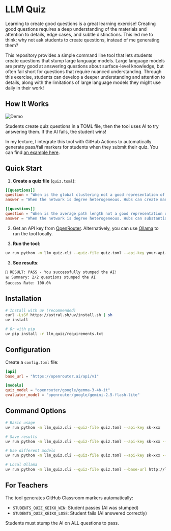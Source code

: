 # LLM Quiz

Learning to create good questions is a great learning exercise! Creating good questions requires a deep understanding of the materials and attention to details, edge cases, and subtle distinctions. This led me to think: why not ask students to create questions, instead of me generating them?

This repository provides a simple command line tool that lets students create questions that stump large language models. Large language models are pretty good at answering questions about surface-level knowledge, but often fail short for questions that require nuanced understanding. Through this exercise, students can develop a deeper understanding and attention to details, along with the limitations of large language models they might use daily in their work!

## How It Works


![Demo](./demo.gif)

Students create quiz questions in a TOML file, then the tool uses AI to try answering them. If the AI fails, the student wins!

In my lecture, I integrate this tool with GitHub Actions to automatically generate pass/fail markers for students when they submit their quiz. You can find [an example here](https://github.com/sk-classroom/advnetsci-robustness).

## Quick Start

1. **Create a quiz file** (`quiz.toml`):
```toml
[[questions]]
question = "When is the global clustering not a good representation of the network?"
answer = "When the network is degree heterogeneous. Hubs can create many triangles, not representing typical nodes."

[[questions]]
question = "When is the average path length not a good representation of the network?"
answer = "When the network is degree heterogeneous. Hubs can substantially reduce average path lengths."
```

2. Get an API key from [OpenRouter](https://openrouter.ai/api-key). Alternatively, you can use [Ollama](https://ollama.ai/) to run the tool locally.

3. **Run the tool**:
```bash
uv run python -m llm_quiz.cli --quiz-file quiz.toml --api-key your-api-key
```

3. **See results**:
```
🎉 RESULT: PASS - You successfully stumped the AI!
📊 Summary: 2/2 questions stumped the AI
Success Rate: 100.0%
```

## Installation

```bash
# Install with uv (recommended)
curl -LsSf https://astral.sh/uv/install.sh | sh
uv install

# Or with pip
uv pip install -r llm_quiz/requirements.txt
```

## Configuration

Create a `config.toml` file:
```toml
[api]
base_url = "https://openrouter.ai/api/v1"

[models]
quiz_model = "openrouter/google/gemma-3-4b-it"
evaluator_model = "openrouter/google/gemini-2.5-flash-lite"
```

## Command Options

```bash
# Basic usage
uv run python -m llm_quiz.cli --quiz-file quiz.toml --api-key sk-xxx

# Save results
uv run python -m llm_quiz.cli --quiz-file quiz.toml --api-key sk-xxx --output results.json

# Use different models
uv run python -m llm_quiz.cli --quiz-file quiz.toml --api-key sk-xxx --quiz-model gpt-4o-mini

# Local Ollama
uv run python -m llm_quiz.cli --quiz-file quiz.toml --base-url http://localhost:11434/v1 --api-key dummy --quiz-model llama2
```

## For Teachers

The tool generates GitHub Classroom markers automatically:
- `STUDENTS_QUIZ_KEIKO_WIN`: Student passes (AI was stumped)
- `STUDENTS_QUIZ_KEIKO_LOSE`: Student fails (AI answered correctly)

Students must stump the AI on ALL questions to pass.
